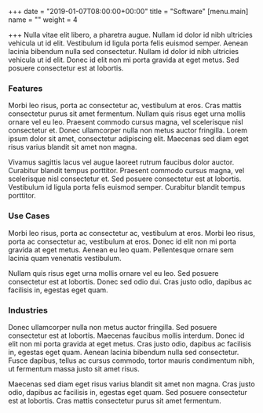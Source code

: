 +++
date = "2019-01-07T08:00:00+00:00"
title = "Software"
[menu.main]
name = ""
weight = 4

+++
Nulla vitae elit libero, a pharetra augue. Nullam id dolor id nibh ultricies vehicula ut id elit. Vestibulum id ligula porta felis euismod semper. Aenean lacinia bibendum nulla sed consectetur. Nullam id dolor id nibh ultricies vehicula ut id elit. Donec id elit non mi porta gravida at eget metus. Sed posuere consectetur est at lobortis.

### Features

Morbi leo risus, porta ac consectetur ac, vestibulum at eros. Cras mattis consectetur purus sit amet fermentum. Nullam quis risus eget urna mollis ornare vel eu leo. Praesent commodo cursus magna, vel scelerisque nisl consectetur et. Donec ullamcorper nulla non metus auctor fringilla. Lorem ipsum dolor sit amet, consectetur adipiscing elit. Maecenas sed diam eget risus varius blandit sit amet non magna.

Vivamus sagittis lacus vel augue laoreet rutrum faucibus dolor auctor. Curabitur blandit tempus porttitor. Praesent commodo cursus magna, vel scelerisque nisl consectetur et. Sed posuere consectetur est at lobortis. Vestibulum id ligula porta felis euismod semper. Curabitur blandit tempus porttitor.

### Use Cases

Morbi leo risus, porta ac consectetur ac, vestibulum at eros. Morbi leo risus, porta ac consectetur ac, vestibulum at eros. Donec id elit non mi porta gravida at eget metus. Aenean eu leo quam. Pellentesque ornare sem lacinia quam venenatis vestibulum.

Nullam quis risus eget urna mollis ornare vel eu leo. Sed posuere consectetur est at lobortis. Donec sed odio dui. Cras justo odio, dapibus ac facilisis in, egestas eget quam.

### Industries

Donec ullamcorper nulla non metus auctor fringilla. Sed posuere consectetur est at lobortis. Maecenas faucibus mollis interdum. Donec id elit non mi porta gravida at eget metus. Cras justo odio, dapibus ac facilisis in, egestas eget quam. Aenean lacinia bibendum nulla sed consectetur. Fusce dapibus, tellus ac cursus commodo, tortor mauris condimentum nibh, ut fermentum massa justo sit amet risus.

Maecenas sed diam eget risus varius blandit sit amet non magna. Cras justo odio, dapibus ac facilisis in, egestas eget quam. Sed posuere consectetur est at lobortis. Cras mattis consectetur purus sit amet fermentum.